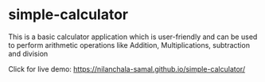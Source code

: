 # simple-calculator
This is a basic calculator application which is user-friendly and can be used to perform arithmetic operations like Addition, Multiplications, subtraction and division

Click for live demo: https://nilanchala-samal.github.io/simple-calculator/
